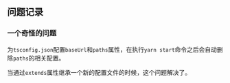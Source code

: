 ## 问题记录

### 一个奇怪的问题
为`tsconfig.json`配置`baseUrl`和`paths`属性，在执行`yarn start`命令之后会自动删除`paths`的相关配置。

当通过`extends`属性继承一个新的配置文件的时候，这个问题解决了。
